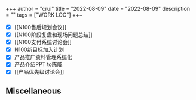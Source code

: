 +++
author = "crui"
title = "2022-08-09"
date = "2022-08-09"
description = ""
tags = ["WORK LOG"]
+++

- [x] [[N100售后规划会议]]
- [x] [[N100阶段复盘和现场问题总结]]
- [x] [[N100支付系统讨论会]]
- [x] N100新目标加入计划
- [x] 产品推广资料管理系统化
- [x] 产品介绍PPT to陈威
- [x] [[产品优先级讨论会]]

## Miscellaneous

